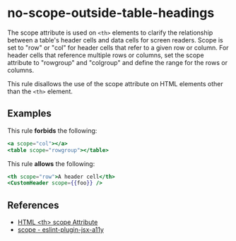 # no-scope-outside-table-headings

The scope attribute is used on `<th>` elements to clarify the relationship between a table's header cells and data cells for screen readers. Scope is set to "row" or "col" for header cells that refer to a given row or column. For header cells that reference multiple rows or columns, set the scope attribute to "rowgroup" and "colgroup" and define the range for the rows or columns.

This rule disallows the use of the scope attribute on HTML elements other than the `<th>` element.

## Examples

This rule **forbids** the following:

```hbs
<a scope="col"></a>
<table scope="rowgroup"></table>
```

This rule **allows** the following:

```hbs
<th scope="row">A header cell</th>
<CustomHeader scope={{foo}} />
```

## References

- [HTML \<th\> scope Attribute](https://www.w3schools.com/tags/att_th_scope.asp)
- [scope - eslint-plugin-jsx-a11y](https://github.com/jsx-eslint/eslint-plugin-jsx-a11y/blob/main/docs/rules/scope.md)
